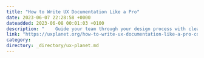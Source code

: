 ```yaml
---
title: "How to Write UX Documentation Like a Pro"
date: 2023-06-07 22:28:58 +0000
dateadded: 2023-06-08 00:01:03 +0100
description: "    Guide your team through your design process with clear documentation  Continue reading on UX Planet »  "
link: "https://uxplanet.org/how-to-write-ux-documentation-like-a-pro-cdeca344f920?source=rss----819cc2aaeee0---4"
category:
directory: _directory/ux-planet.md
---
```

